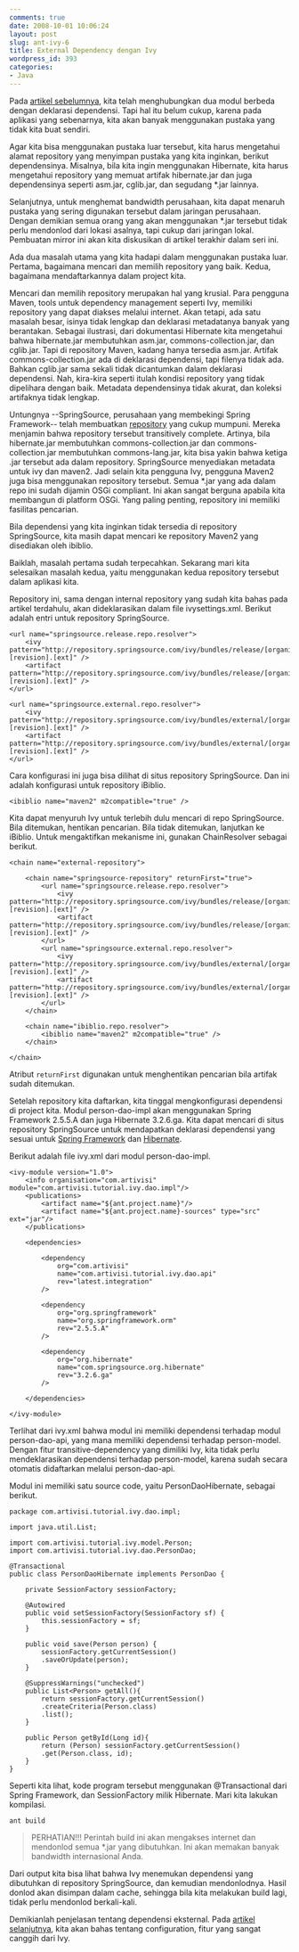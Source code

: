 ```yaml
---
comments: true
date: 2008-10-01 10:06:24
layout: post
slug: ant-ivy-6
title: External Dependency dengan Ivy
wordpress_id: 393
categories:
- Java
---
```


Pada [artikel sebelumnya](http://endy.artivisi.com/blog/java/ant-ivy-5/), kita telah menghubungkan dua modul berbeda dengan deklarasi dependensi. Tapi hal itu belum cukup, karena pada aplikasi yang sebenarnya, kita akan banyak menggunakan pustaka yang tidak kita buat sendiri. 

Agar kita bisa menggunakan pustaka luar tersebut, kita harus mengetahui alamat repository yang menyimpan pustaka yang kita inginkan, berikut dependensinya. Misalnya, bila kita ingin menggunakan Hibernate, kita harus mengetahui repository yang memuat artifak hibernate.jar dan juga dependensinya seperti asm.jar, cglib.jar, dan segudang *.jar lainnya. 

Selanjutnya, untuk menghemat bandwidth perusahaan, kita dapat menaruh pustaka yang sering digunakan tersebut dalam jaringan perusahaan. Dengan demikian semua orang yang akan menggunakan *.jar tersebut tidak perlu mendonlod dari lokasi asalnya, tapi cukup dari jaringan lokal. Pembuatan mirror ini akan kita diskusikan di artikel terakhir dalam seri ini. 



Ada dua masalah utama yang kita hadapi dalam menggunakan pustaka luar. Pertama, bagaimana mencari dan memilih repository yang baik. Kedua, bagaimana mendaftarkannya dalam project kita. 

Mencari dan memilih repository merupakan hal yang krusial. Para pengguna Maven, tools untuk dependency management seperti Ivy, memiliki repository yang dapat diakses melalui internet. Akan tetapi, ada satu masalah besar, isinya tidak lengkap dan deklarasi metadatanya banyak yang berantakan. Sebagai ilustrasi, dari dokumentasi Hibernate kita mengetahui bahwa hibernate.jar membutuhkan asm.jar, commons-collection.jar, dan cglib.jar. Tapi di repository Maven, kadang hanya tersedia asm.jar. Artifak commons-collection.jar ada di deklarasi dependensi, tapi filenya tidak ada. Bahkan cglib.jar sama sekali tidak dicantumkan dalam deklarasi dependensi. Nah, kira-kira seperti itulah kondisi repository yang tidak dipelihara dengan baik. Metadata dependensinya tidak akurat, dan koleksi artifaknya tidak lengkap.

Untungnya --SpringSource, perusahaan yang membekingi Spring Framework-- telah membuatkan [repository](http://www.springsource.com/repository/) yang cukup mumpuni. Mereka menjamin bahwa repository tersebut transitively complete. Artinya, bila hibernate.jar membutuhkan commons-collection.jar dan commons-collection.jar membutuhkan commons-lang.jar, kita bisa yakin bahwa ketiga .jar tersebut ada dalam repository. SpringSource menyediakan metadata untuk ivy dan maven2. Jadi selain kita pengguna Ivy, pengguna Maven2 juga bisa menggunakan repository tersebut. Semua *.jar yang ada dalam repo ini sudah dijamin OSGi compliant. Ini akan sangat berguna apabila kita membangun di platform OSGi. Yang paling penting, repository ini memiliki fasilitas pencarian. 

Bila dependensi yang kita inginkan tidak tersedia di repository SpringSource, kita masih dapat mencari ke repository Maven2 yang disediakan oleh ibiblio. 

Baiklah, masalah pertama sudah terpecahkan. Sekarang mari kita selesaikan masalah kedua, yaitu menggunakan kedua repository tersebut dalam aplikasi kita. 


Repository ini, sama dengan internal repository yang sudah kita bahas pada artikel terdahulu, akan dideklarasikan dalam file ivysettings.xml. Berikut adalah entri untuk repository SpringSource. 


    
    
    <url name="springsource.release.repo.resolver">
    	<ivy pattern="http://repository.springsource.com/ivy/bundles/release/[organisation]/[module]/[revision]/[artifact]-[revision].[ext]" />
    	<artifact pattern="http://repository.springsource.com/ivy/bundles/release/[organisation]/[module]/[revision]/[artifact]-[revision].[ext]" />
    </url>
    
    <url name="springsource.external.repo.resolver">
    	<ivy pattern="http://repository.springsource.com/ivy/bundles/external/[organisation]/[module]/[revision]/[artifact]-[revision].[ext]" />
    	<artifact pattern="http://repository.springsource.com/ivy/bundles/external/[organisation]/[module]/[revision]/[artifact]-[revision].[ext]" />
    </url>
    




Cara konfigurasi ini juga bisa dilihat di situs repository SpringSource. 
Dan ini adalah konfigurasi untuk repository iBiblio. 


    
    
    <ibiblio name="maven2" m2compatible="true" />
    



Kita dapat menyuruh Ivy untuk terlebih dulu mencari di repo SpringSource. Bila ditemukan, hentikan pencarian. Bila tidak ditemukan, lanjutkan ke iBiblio. Untuk mengaktifkan mekanisme ini, gunakan ChainResolver sebagai berikut. 


    
    
    <chain name="external-repository">
    
    	<chain name="springsource-repository" returnFirst="true">
    		<url name="springsource.release.repo.resolver">
    			<ivy pattern="http://repository.springsource.com/ivy/bundles/release/[organisation]/[module]/[revision]/[artifact]-[revision].[ext]" />
    			<artifact pattern="http://repository.springsource.com/ivy/bundles/release/[organisation]/[module]/[revision]/[artifact]-[revision].[ext]" />
    		</url>
    		<url name="springsource.external.repo.resolver">
    			<ivy pattern="http://repository.springsource.com/ivy/bundles/external/[organisation]/[module]/[revision]/[artifact]-[revision].[ext]" />
    			<artifact pattern="http://repository.springsource.com/ivy/bundles/external/[organisation]/[module]/[revision]/[artifact]-[revision].[ext]" />
    		</url>
    	</chain>
    
    	<chain name="ibiblio.repo.resolver">
    		<ibiblio name="maven2" m2compatible="true" />
    	</chain>
    
    </chain>
    



Atribut `returnFirst` digunakan untuk menghentikan pencarian bila artifak sudah ditemukan. 

Setelah repository kita daftarkan, kita tinggal mengkonfigurasi dependensi di project kita. Modul person-dao-impl akan menggunakan Spring Framework 2.5.5.A dan juga Hibernate 3.2.6.ga. Kita dapat mencari di situs repository SpringSource untuk mendapatkan deklarasi dependensi yang sesuai untuk [Spring Framework](http://www.springsource.com/repository/app/search?query=spring) dan [Hibernate](http://www.springsource.com/repository/app/search?query=hibernate). 

Berikut adalah file ivy.xml dari modul person-dao-impl. 


    
    
    <ivy-module version="1.0">
    	<info organisation="com.artivisi" module="com.artivisi.tutorial.ivy.dao.impl"/>
    	<publications>    
    		<artifact name="${ant.project.name}"/>
    		<artifact name="${ant.project.name}-sources" type="src" ext="jar"/>
    	</publications>
    
    	<dependencies>
    
    		<dependency
    			org="com.artivisi"
    			name="com.artivisi.tutorial.ivy.dao.api"
    			rev="latest.integration"
    		/>
    
    		<dependency 
    			org="org.springframework" 
    			name="org.springframework.orm" 
    			rev="2.5.5.A"
    		/>
    			
    		<dependency 
    			org="org.hibernate" 
    			name="com.springsource.org.hibernate" 
    			rev="3.2.6.ga"
    		/>
    
    	</dependencies>
    
    </ivy-module>
    



Terlihat dari ivy.xml bahwa modul ini memiliki dependensi terhadap modul person-dao-api, yang mana memiliki dependensi terhadap person-model. Dengan fitur transitive-dependency yang dimiliki Ivy, kita tidak perlu mendeklarasikan dependensi terhadap person-model, karena sudah secara otomatis didaftarkan melalui person-dao-api.

Modul ini memiliki satu source code, yaitu PersonDaoHibernate, sebagai berikut. 


    
    
    package com.artivisi.tutorial.ivy.dao.impl;
    
    import java.util.List;
    
    import com.artivisi.tutorial.ivy.model.Person;
    import com.artivisi.tutorial.ivy.dao.PersonDao;
    
    @Transactional
    public class PersonDaoHibernate implements PersonDao {
    
    	private SessionFactory sessionFactory;
    
    	@Autowired
    	public void setSessionFactory(SessionFactory sf) {
    		this.sessionFactory = sf;
    	}
    	
    	public void save(Person person) {
    		sessionFactory.getCurrentSession()
    		.saveOrUpdate(person);
    	}
    	
    	@SuppressWarnings("unchecked")		
    	public List<Person> getAll(){
    		return sessionFactory.getCurrentSession()
    		.createCriteria(Person.class)
    		.list();
    	}
    	
    	public Person getById(Long id){
    		return (Person) sessionFactory.getCurrentSession()
    		.get(Person.class, id);
    	}
    }
    



Seperti kita lihat, kode program tersebut menggunakan @Transactional dari Spring Framework, dan SessionFactory milik Hibernate. Mari kita lakukan kompilasi. 

    
    
    ant build
    








> PERHATIAN!!! Perintah build ini akan mengakses internet dan mendonlod semua *.jar yang dibutuhkan. Ini akan memakan banyak bandwidth internasional Anda.



 

Dari output kita bisa lihat bahwa Ivy menemukan dependensi yang dibutuhkan di repository SpringSource, dan kemudian mendonlodnya. Hasil donlod akan disimpan dalam cache, sehingga bila kita melakukan build lagi, tidak perlu mendonlod berkali-kali. 

Demikianlah penjelasan tentang dependensi eksternal. Pada [artikel selanjutnya](http://endy.artivisi.com/blog/java/ant-ivy-7/), kita akan bahas tentang configuration, fitur yang sangat canggih dari Ivy. 
